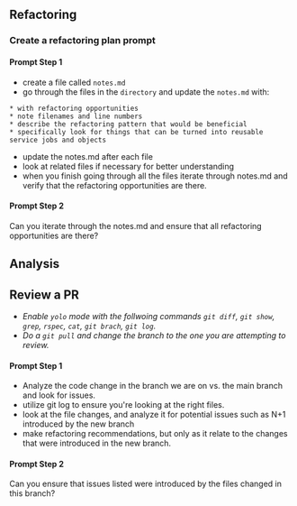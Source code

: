 ## Refactoring

### Create a refactoring plan prompt
#### Prompt Step 1
- create a file called `notes.md`
- go through the files in the `directory` and update the `notes.md` with:
``` 
* with refactoring opportunities
* note filenames and line numbers
* describe the refactoring pattern that would be beneficial
* specifically look for things that can be turned into reusable service jobs and objects
```
- update the notes.md after each file
- look at related files if necessary for better understanding
- when you finish going through all the files iterate through notes.md and verify that the refactoring opportunities are there.

#### Prompt Step 2
Can you iterate through the notes.md and ensure that all refactoring opportunities are there?

## Analysis

## Review a PR
- *Enable `yolo` mode with the follwoing commands `git diff`, `git show`, `grep`, `rspec`, `cat`, `git brach`, `git log`.*
- *Do a `git pull` and change the branch to the one you are attempting to review.*

#### Prompt Step 1
- Analyze the code change in the branch we are on vs. the main branch and look for issues.
- utilize git log to ensure you're looking at the right files.
- look at the file changes, and analyze it for potential issues such as N+1 introduced by the new branch
- make refactoring recommendations, but only as it relate to the changes that were introduced in the new branch.

#### Prompt Step 2
Can you ensure that issues listed were introduced by the files changed in this branch?
